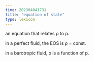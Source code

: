 ```yaml
---
time: 202304041731
title: "equation of state"
type: lexicon
---
```


an equation that relates ρ to p.

in a perfect fluid, the EOS is ρ = const.

in a barotropic fluid, ρ is a function of p.
